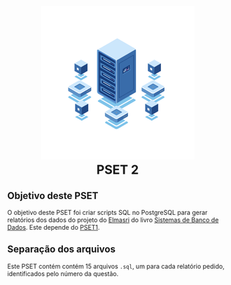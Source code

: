<h1 align="center">
  <img width="350" src="../.github/database.gif" alt="Icon" /><br/>
  PSET 2
</h1>

## Objetivo deste PSET
O objetivo deste PSET foi criar scripts SQL no PostgreSQL para gerar relatórios dos dados do projeto do [Elmasri](https://en.wikipedia.org/wiki/Ramez_Elmasri) do livro [Sistemas de Banco de Dados](https://www.amazon.com.br/Sistemas-Banco-Dados-Ramez-Elmasri/dp/8543025001/ref=sr_1_1?keywords=sistemas+de+banco+de+dados&qid=1650942379&sprefix=sistemas+de+banco%2Caps%2C321&sr=8-1&ufe=app_do%3Aamzn1.fos.4bb5663b-6f7d-4772-84fa-7c7f565ec65b). Este depende do [PSET1](../pset1/).

## Separação dos arquivos
Este PSET contém contém 15 arquivos `.sql`, um para cada relatório pedido, identificados pelo número da questão.
